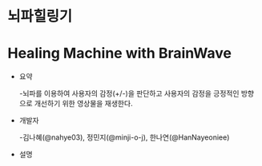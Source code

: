 # 뇌파힐링기
# Healing Machine with BrainWave

* 요약 

  -뇌파를 이용하여 사용자의 감정(+/-)을 판단하고 사용자의 감정을 긍정적인 방향으로 개선하기 위한 영상물을 재생한다.


* 개발자

  -김나혜(@nahye03), 정민지(@minji-o-j), 한나연(@HanNayeoniee)
  
  
* 설명
